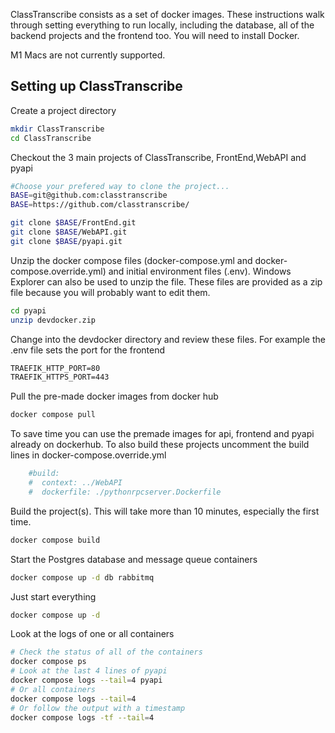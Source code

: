 ClassTranscribe consists as a set of docker images. These instructions walk through setting everything to run locally, including the database, all of the backend projects and the frontend too. You will need to install Docker.

M1 Macs are not currently supported.

## Setting up ClassTranscribe

Create a project directory

```sh
mkdir ClassTranscribe
cd ClassTranscribe
```

Checkout the 3 main projects of ClassTranscribe, FrontEnd,WebAPI and pyapi
```sh
#Choose your prefered way to clone the project...
BASE=git@github.com:classtranscribe
BASE=https://github.com/classtranscribe/

git clone $BASE/FrontEnd.git
git clone $BASE/WebAPI.git
git clone $BASE/pyapi.git
```

Unzip the docker compose files (docker-compose.yml and docker-compose.override.yml) and initial environment files (.env). 
Windows Explorer can also be used to unzip the file.
These files are provided as a zip file because you will probably want to edit them.

```sh
cd pyapi
unzip devdocker.zip
```
Change into the devdocker directory and review these files. For example the .env file sets the port for the frontend
```txt
TRAEFIK_HTTP_PORT=80
TRAEFIK_HTTPS_PORT=443
```

Pull the pre-made docker images from docker hub
```sh
docker compose pull
```
To save time you can use the premade images for api, frontend and pyapi already on dockerhub.
To also build these projects uncomment the build lines in docker-compose.override.yml
```yml
    #build:
    #  context: ../WebAPI
    #  dockerfile: ./pythonrpcserver.Dockerfile

```
Build the project(s). This will take more than 10 minutes, especially the first time.
```sh
docker compose build
```

Start the Postgres database and message queue containers
```sh
docker compose up -d db rabbitmq
```
Just start everything
```sh
docker compose up -d
```
Look at the logs of one or all containers
```sh
# Check the status of all of the containers
docker compose ps
# Look at the last 4 lines of pyapi
docker compose logs --tail=4 pyapi
# Or all containers
docker compose logs --tail=4
# Or follow the output with a timestamp
docker compose logs -tf --tail=4
```
